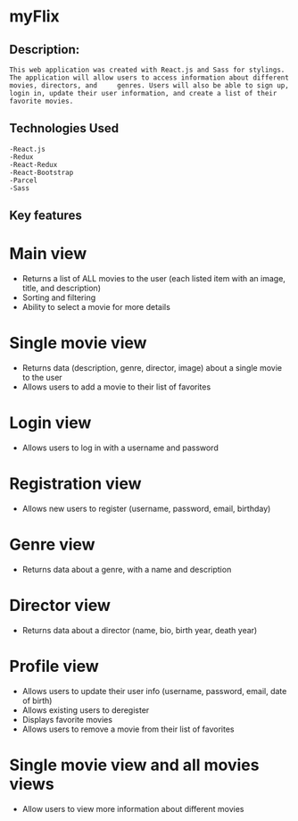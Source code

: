 # myFlix

## Description:

    This web application was created with React.js and Sass for stylings. The application will allow users to access information about different movies, directors, and     genres. Users will also be able to sign up, login in, update their user information, and create a list of their favorite movies.

## Technologies Used

    -React.js
    -Redux
    -React-Redux
    -React-Bootstrap
    -Parcel
    -Sass

## Key features

# Main view
* Returns a list of ALL movies to the user (each listed item with an image, title, and
description)
* Sorting and filtering
* Ability to select a movie for more details

# Single movie view
* Returns data (description, genre, director, image) about a single movie to the user
* Allows users to add a movie to their list of favorites

# Login view
* Allows users to log in with a username and password

# Registration view
* Allows new users to register (username, password, email, birthday)

# Genre view
* Returns data about a genre, with a name and description

# Director view
* Returns data about a director (name, bio, birth year, death year)

# Profile view
* Allows users to update their user info (username, password, email, date of birth)
* Allows existing users to deregister
* Displays favorite movies
* Allows users to remove a movie from their list of favorites

# Single movie view and all movies views
* Allow users to view more information about different movies
